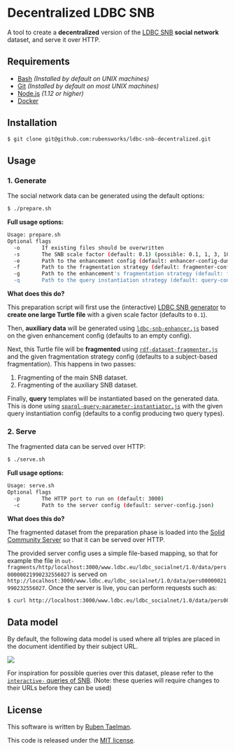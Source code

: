 # Decentralized LDBC SNB

A tool to create a **decentralized** version of the [LDBC SNB](https://github.com/ldbc/ldbc_snb_datagen) **social network** dataset, and serve it over HTTP.

## Requirements

* [Bash](https://www.gnu.org/software/bash/) _(Installed by default on UNIX machines)_
* [Git](https://git-scm.com/) _(Installed by default on most UNIX machines)_
* [Node.js](https://nodejs.org/en/) _(1.12 or higher)_
* [Docker](https://www.docker.com/)

## Installation

```bash
$ git clone git@github.com:rubensworks/ldbc-snb-decentralized.git
```

## Usage

### 1. Generate

The social network data can be generated using the default options:

```bash
$ ./prepare.sh
```

**Full usage options:**

```bash
Usage: prepare.sh
Optional flags
  -o       If existing files should be overwritten
  -s       The SNB scale factor (default: 0.1) (possible: 0.1, 1, 3, 10, 30, 100, 300, 1000)
  -e       Path to the enhancement config (default: enhancer-config-dummy.json)
  -f       Path to the fragmentation strategy (default: fragmenter-config-subject.json)
  -g       Path to the enhancement's fragmentation strategy (default: fragmenter-auxiliary-config-subject.json)
  -q       Path to the query instantiation strategy (default: query-config.json)
```

**What does this do?**

This preparation script will first use the (interactive) [LDBC SNB generator](https://github.com/ldbc/ldbc_snb_datagen)
to **create one large Turtle file** with a given scale factor (defaults to `0.1`).

Then, **auxiliary data** will be generated using [`ldbc-snb-enhancer.js`](https://github.com/rubensworks/ldbc-snb-enhancer.js/)
based on the given enhancement config (defaults to an empty config).

Next, this Turtle file will be **fragmented** using [`rdf-dataset-fragmenter.js`](https://github.com/rubensworks/rdf-dataset-fragmenter.js)
and the given fragmentation strategy config (defaults to a subject-based fragmentation).
This happens in two passes:

1. Fragmenting of the main SNB dataset.
1. Fragmenting of the auxiliary SNB dataset.

Finally, **query** templates will be instantiated based on the generated data.
This is done using [`sparql-query-parameter-instantiator.js`](https://github.com/rubensworks/sparql-query-parameter-instantiator.js)
with the given query instantiation config (defaults to a config producing two query types).

### 2. Serve

The fragmented data can be served over HTTP:

```bash
$ ./serve.sh
```

**Full usage options:**

```bash
Usage: serve.sh
Optional flags
  -p       The HTTP port to run on (default: 3000)
  -c       Path to the server config (default: server-config.json)
```

**What does this do?**

The fragmented dataset from the preparation phase is loaded into the [Solid Community Server](https://github.com/solid/community-server/)
so that it can be served over HTTP.

The provided server config uses a simple file-based mapping, so that for example the file in `out-fragments/http/localhost:3000/www.ldbc.eu/ldbc_socialnet/1.0/data/pers00000021990232556027` is served on `http://localhost:3000/www.ldbc.eu/ldbc_socialnet/1.0/data/pers00000021990232556027`.
Once the server is live, you can perform requests such as:

```bash
$ curl http://localhost:3000/www.ldbc.eu/ldbc_socialnet/1.0/data/pers00000021990232556027
```

## Data model

By default, the following data model is used where all triples are placed in the document identified by their subject URL.

![](https://raw.githubusercontent.com/ldbc/ldbc_snb_docs/dev/figures/schema-comfortable.png)

For inspiration for possible queries over this dataset,
please refer to the [`interactive-` queries of SNB](https://github.com/ldbc/ldbc_snb_implementations/tree/stable/sparql/queries).
(Note: these queries will require changes to their URLs before they can be used)

## License

This software is written by [Ruben Taelman](https://rubensworks.net/).

This code is released under the [MIT license](http://opensource.org/licenses/MIT).

